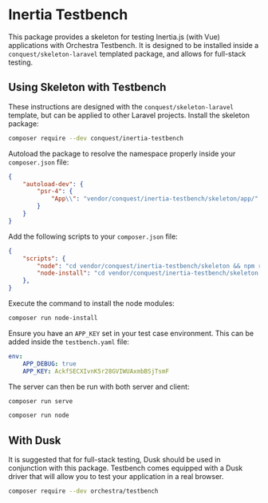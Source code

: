 # Inertia Testbench
This package provides a skeleton for testing Inertia.js (with Vue) applications with Orchestra Testbench. It is designed to be installed inside a `conquest/skeleton-laravel` templated package, and allows for full-stack testing.

## Using Skeleton with Testbench
These instructions are designed with the `conquest/skeleton-laravel` template, but can be applied to other Laravel projects. Install the skeleton package:

```bash
composer require --dev conquest/inertia-testbench
```

Autoload the package to resolve the namespace properly inside your `composer.json` file:

```json
{
    "autoload-dev": {
        "psr-4": {
            "App\\": "vendor/conquest/inertia-testbench/skeleton/app/"
        }
    }
}
```

Add the following scripts to your `composer.json` file:

```json
{
    "scripts": {
        "node": "cd vendor/conquest/inertia-testbench/skeleton && npm run dev",
        "node-install": "cd vendor/conquest/inertia-testbench/skeleton && npm i"
    },
}
```

Execute the command to install the node modules:

```bash
composer run node-install
```

Ensure you have an `APP_KEY` set in your test case environment. This can be added inside the `testbench.yaml` file:

```yaml
env:
    APP_DEBUG: true
    APP_KEY: AckfSECXIvnK5r28GVIWUAxmbBSjTsmF
```

The server can then be run with both server and client:

```bash
composer run serve
```

```bash
composer run node
```

## With Dusk
It is suggested that for full-stack testing, Dusk should be used in conjunction with this package. Testbench comes equipped with a Dusk driver that will allow you to test your application in a real browser.

```bash
composer require --dev orchestra/testbench
```
